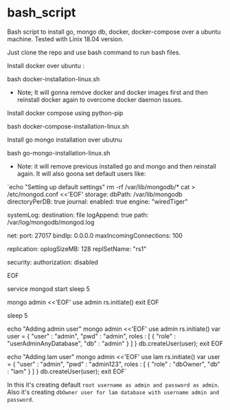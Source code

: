 # bash_script

Bash script to install go, mongo db, docker, docker-compose over a ubuntu machine. Tested with Linix 18.04 version.

Just clone the repo and use bash command to run bash files.

Install docker over ubuntu :

bash docker-installation-linux.sh

- Note; It will gonna remove docker and docker images first and then reinstall docker again to overcome docker daemon issues.

Install docker compose using python-pip

bash docker-compose-installation-linux.sh

Install go mongo installation over ubutnu

bash go-mongo-installation-linux.sh

- Note: it will remove previous installed go and mongo and then reinstall again. It will also goona set default users like:


`echo "Setting up default settings"
rm -rf /var/lib/mongodb/*
cat > /etc/mongod.conf <<'EOF'
storage:
  dbPath: /var/lib/mongodb
  directoryPerDB: true
  journal:
    enabled: true
  engine: "wiredTiger"
 
systemLog:
  destination: file
  logAppend: true
  path: /var/log/mongodb/mongod.log
 
net:
  port: 27017
  bindIp: 0.0.0.0
  maxIncomingConnections: 100
 
replication:
  oplogSizeMB: 128
  replSetName: "rs1"
 
security:
  authorization: disabled
 
EOF
 
service mongod start
sleep 5
 
mongo admin <<'EOF'
use admin
rs.initiate()
exit
EOF
 
sleep 5
 
echo "Adding admin user"
mongo admin <<'EOF'
use admin
rs.initiate()
var user = {
  "user" : "admin",
  "pwd" : "admin",
  roles : [
      {
          "role" : "userAdminAnyDatabase",
          "db" : "admin"
      }
  ]
}
db.createUser(user);
exit
EOF

echo "Adding lam user"
mongo admin <<'EOF'
use lam
rs.initiate()
var user = {
  "user" : "admin",
  "pwd" : "admin123",
  roles : [
      {
          "role" : "dbOwner",
          "db" : "lam"
      }
  ]
}
db.createUser(user);
exit
EOF`

In this it's creating default `root username as admin and password as admin`. Also it's creating `dbOwner user for lam database with username admin and password`.
